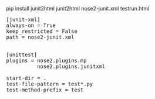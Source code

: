 pip install junit2html
junit2html nose2-junit.xml testrun.html

<pre>
[junit-xml]
always-on = True
keep_restricted = False
path = nose2-junit.xml


[unittest]
plugins = nose2.plugins.mp
          nose2.plugins.junitxml

start-dir = .
test-file-pattern = test*.py
test-method-prefix = test
</pre>
